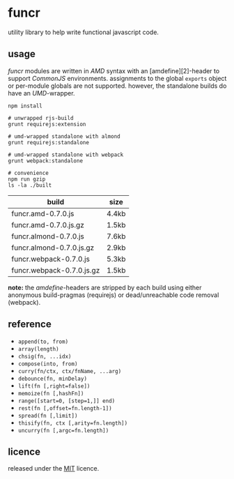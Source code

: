 funcr
=====
utility library to help write functional javascript code.

usage
-----
_funcr_ modules are written in _AMD_ syntax with an [amdefine][2]-header to support
_CommonJS_ environments. assignments to the global `exports` object or per-module
globals are not supported. however, the standalone builds do have an _UMD_-wrapper.
```
npm install

# unwrapped rjs-build
grunt requirejs:extension

# umd-wrapped standalone with almond
grunt requirejs:standalone

# umd-wrapped standalone with webpack
grunt webpack:standalone

# convenience
npm run gzip
ls -la ./built
```

build | size
----- | ----
funcr.amd-0.7.0.js | 4.4kb
funcr.amd-0.7.0.js.gz | 1.5kb
funcr.almond-0.7.0.js | 7.6kb
funcr.almond-0.7.0.js.gz | 2.9kb
funcr.webpack-0.7.0.js | 5.3kb
funcr.webpack-0.7.0.js.gz | 1.5kb

__note:__ the _amdefine_-headers are stripped by each build using either anonymous
build-pragmas (requirejs) or dead/unreachable code removal (webpack).

reference
---------------
- `append(to, from)`
- `array(length)`
- `chsig(fn, ...idx)`
- `compose(into, from)`
- `curry(fn/ctx, ctx/fnName, ...arg)`
- `debounce(fn, minDelay)`
- `lift(fn [,right=false])`
- `memoize(fn [,hashFn])`
- `range([start=0, [step=1,]] end)`
- `rest(fn [,offset=fn.length-1])`
- `spread(fn [,limit])`
- `thisify(fn, ctx [,arity=fn.length])`
- `uncurry(fn [,argc=fn.length])`



licence
-------
released under the [MIT][1] licence.

[1]: http://mariusrunge.com/mit-licence.html
